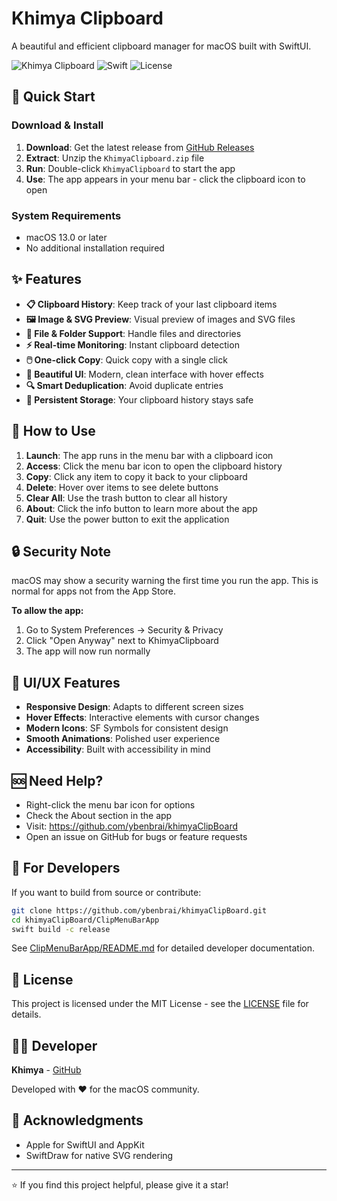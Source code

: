 # Khimya Clipboard

A beautiful and efficient clipboard manager for macOS built with SwiftUI.

![Khimya Clipboard](https://img.shields.io/badge/macOS-13.0+-blue.svg)
![Swift](https://img.shields.io/badge/Swift-6.1-orange.svg)
![License](https://img.shields.io/badge/License-MIT-green.svg)

## 🚀 Quick Start

### Download & Install

1. **Download**: Get the latest release from [GitHub Releases](https://github.com/ybenbrai/khimyaClipBoard/releases)
2. **Extract**: Unzip the `KhimyaClipboard.zip` file
3. **Run**: Double-click `KhimyaClipboard` to start the app
4. **Use**: The app appears in your menu bar - click the clipboard icon to open

### System Requirements

- macOS 13.0 or later
- No additional installation required

## ✨ Features

- **📋 Clipboard History**: Keep track of your last clipboard items
- **🖼️ Image & SVG Preview**: Visual preview of images and SVG files
- **📁 File & Folder Support**: Handle files and directories
- **⚡ Real-time Monitoring**: Instant clipboard detection
- **🖱️ One-click Copy**: Quick copy with a single click
- **🎨 Beautiful UI**: Modern, clean interface with hover effects
- **🔍 Smart Deduplication**: Avoid duplicate entries
- **💾 Persistent Storage**: Your clipboard history stays safe

## 🎯 How to Use

1. **Launch**: The app runs in the menu bar with a clipboard icon
2. **Access**: Click the menu bar icon to open the clipboard history
3. **Copy**: Click any item to copy it back to your clipboard
4. **Delete**: Hover over items to see delete buttons
5. **Clear All**: Use the trash button to clear all history
6. **About**: Click the info button to learn more about the app
7. **Quit**: Use the power button to exit the application

## 🔒 Security Note

macOS may show a security warning the first time you run the app. This is normal for apps not from the App Store.

**To allow the app:**

1. Go to System Preferences → Security & Privacy
2. Click "Open Anyway" next to KhimyaClipboard
3. The app will now run normally

## 🎨 UI/UX Features

- **Responsive Design**: Adapts to different screen sizes
- **Hover Effects**: Interactive elements with cursor changes
- **Modern Icons**: SF Symbols for consistent design
- **Smooth Animations**: Polished user experience
- **Accessibility**: Built with accessibility in mind

## 🆘 Need Help?

- Right-click the menu bar icon for options
- Check the About section in the app
- Visit: https://github.com/ybenbrai/khimyaClipBoard
- Open an issue on GitHub for bugs or feature requests

## 🔧 For Developers

If you want to build from source or contribute:

```bash
git clone https://github.com/ybenbrai/khimyaClipBoard.git
cd khimyaClipBoard/ClipMenuBarApp
swift build -c release
```

See [ClipMenuBarApp/README.md](ClipMenuBarApp/README.md) for detailed developer documentation.

## 📝 License

This project is licensed under the MIT License - see the [LICENSE](LICENSE) file for details.

## 👨‍💻 Developer

**Khimya** - [GitHub](https://github.com/ybenbrai)

Developed with ❤️ for the macOS community.

## 🙏 Acknowledgments

- Apple for SwiftUI and AppKit
- SwiftDraw for native SVG rendering

---

⭐ If you find this project helpful, please give it a star!
